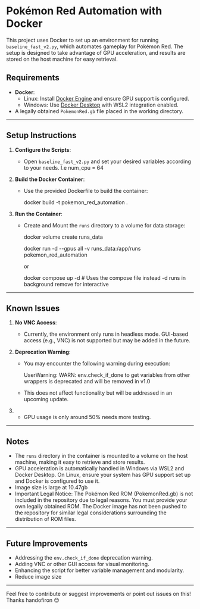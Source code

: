 # Pokémon Red Automation with Docker

This project uses Docker to set up an environment for running `baseline_fast_v2.py`, which automates gameplay for Pokémon Red. The setup is designed to take advantage of GPU acceleration, and results are stored on the host machine for easy retrieval.

## Requirements

- **Docker**:
  - Linux: Install [Docker Engine](https://docs.docker.com/engine/install/) and ensure GPU support is configured.
  - Windows: Use [Docker Desktop](https://www.docker.com/products/docker-desktop) with WSL2 integration enabled.
- A legally obtained `PokemonRed.gb` file placed in the working directory.

---

## Setup Instructions

1. **Configure the Scripts**:
   - Open `baseline_fast_v2.py` and set your desired variables according to your needs. I.e num_cpu = 64

2. **Build the Docker Container**:
   - Use the provided Dockerfile to build the container:
    
     docker build -t pokemon_red_automation .
    
2. **Run the Container**:
   - Create and Mount the `runs` directory to a volume for data storage:

     docker volume create runs_data
    
     docker run -d --gpus all -v runs_data:/app/runs pokemon_red_automation

     or

     docker compose up -d # Uses the compose file instead -d runs in background remove for interactive
    

---

## Known Issues

1. **No VNC Access**:  
   - Currently, the environment only runs in headless mode. GUI-based access (e.g., VNC) is not supported but may be added in the future.

2. **Deprecation Warning**:  
   - You may encounter the following warning during execution:  
    
     UserWarning: WARN: env.check_if_done to get variables from other wrappers is deprecated and will be removed in v1.0
    
   - This does not affect functionality but will be addressed in an upcoming update.

3. - GPU usage is only around 50% needs more testing.

---

## Notes

- The `runs` directory in the container is mounted to a volume on the host machine, making it easy to retrieve and store results.
- GPU acceleration is automatically handled in Windows via WSL2 and Docker Desktop. On Linux, ensure your system has GPU support set up and Docker is configured to use it.
- Image size is large at 10.47gb
- Important Legal Notice: The Pokémon Red ROM (PokemonRed.gb) is not included in the repository due to legal reasons. You must provide your own legally obtained ROM. The Docker image has not been pushed to the repository for similar legal considerations surrounding the distribution of ROM files.

---

## Future Improvements

- Addressing the `env.check_if_done` deprecation warning.
- Adding VNC or other GUI access for visual monitoring.
- Enhancing the script for better variable management and modularity.
- Reduce image size

---

Feel free to contribute or suggest improvements or point out issues on this! Thanks handofiron 😊
